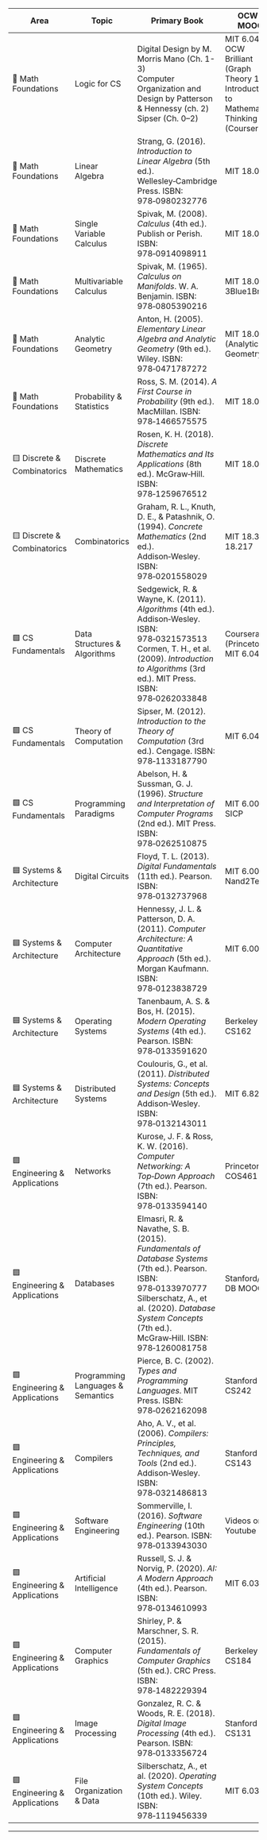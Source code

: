 | Area                           | Topic                          | Primary Book                                                                                                                                                                            | OCW / MOOC                                    | Study Strategy                                                 | Hours | Observations                                                                                         |
|--------------------------------|--------------------------------|-----------------------------------------------------------------------------------------------------------------------------------------------------------------------------------------|-----------------------------------------------|----------------------------------------------------------------|-------|------------------------------------------------------------------------------------------------------|
| 🔶 Math Foundations            | Logic for CS             | Digital Design by M. Morris Mano (Ch. 1-3)<br>Computer Organization and Design by Patterson & Hennessy (ch. 2)<br>Sipser (Ch. 0–2) | MIT 6.045J OCW<br>Brilliant (Graph Theory 101)<br>Introduction to Mathematical Thinking (Coursera)                     | Focus is on system-level logic reasoning, not proof writing<br>Practice Karnaugh maps and truth tables by hand                 | 45h   | gates, truth tables, logic diagrams, Boolean simplification, Karnaugh maps, binary, hex, octal, two’s complement, mantissa, normalization, FSMs, DFAs, NFAs, state diagrams, transitions, Graphs, adjacency matrices, connectedness |
| 🔶 Math Foundations            | Linear Algebra                 | Strang, G. (2016). *Introduction to Linear Algebra* (5th ed.). Wellesley‑Cambridge Press. ISBN: 978‑0980232776                                                                             | MIT 18.06                                     | Follow Strang videos; solve geometry‑heavy & abstract exercises. | 75h   | Vector spaces, linear maps, eigen‑decomposition, spectral theorem. Skip PDE applications.             |
| 🔶 Math Foundations            | Single Variable Calculus       | Spivak, M. (2008). *Calculus* (4th ed.). Publish or Perish. ISBN: 978‑0914098911                                                                                                         | MIT 18.014                                    | Emphasize ε–δ proofs and rigorous analysis.                      | 70h   | Chapters 1–15. Skip physics‑oriented problems.                                                       |
| 🔶 Math Foundations            | Multivariable Calculus         | Spivak, M. (1965). *Calculus on Manifolds*. W. A. Benjamin. ISBN: 978‑0805390216                                                                                                         | MIT 18.02 + 3Blue1Brown                       | Use visuals for intuition, Spivak for rigor.                    | 55h   | Gradients, multiple integrals, Jacobians, inverse/implicit functions. Skip differential forms.       |
| 🔶 Math Foundations            | Analytic Geometry              | Anton, H. (2005). *Elementary Linear Algebra and Analytic Geometry* (9th ed.). Wiley. ISBN: 978‑0471787272                                                                                 | MIT 18.07 (Analytic Geometry)                 | Coordinate axes, dot/cross/mixed products, polar/cylindrical/spherical coords. | 50h   | Lines, planes, circles, spheres, distances, angles. Focus on Cartesian & polar methods.             |
| 🔶 Math Foundations            | Probability & Statistics       | Ross, S. M. (2014). *A First Course in Probability* (9th ed.). MacMillan. ISBN: 978‑1466575575                                                                                             | MIT 18.05                                     | Simulate in Python; solve all chapter exercises.                | 55h   | Discrete/continuous distributions, E[X], Var[X], CLT, hypothesis tests, regression. Skip actuarial topics. |
| 🟨 Discrete & Combinatorics     | Discrete Mathematics           | Rosen, K. H. (2018). *Discrete Mathematics and Its Applications* (8th ed.). McGraw‑Hill. ISBN: 978‑1259676512                                                                             | MIT 18.062J                                   | OCW proofs + Rosen exercises.                                    | 60h   | Sets, induction, recursion, Boolean algebra, relations, lattices, coding (Hamming). Skip cryptography. |
| 🟨 Discrete & Combinatorics     | Combinatorics                  | Graham, R. L., Knuth, D. E., & Patashnik, O. (1994). *Concrete Mathematics* (2nd ed.). Addison‑Wesley. ISBN: 978‑0201558029                                                                  | MIT 18.315 / 18.217                           | Master sums, binomials, generating functions, recurrences.     | 50h   | Inclusion–exclusion, partitions, graph enumeration. Skip number‑theory chapters.                     |
| 🟩 CS Fundamentals              | Data Structures & Algorithms   | Sedgewick, R. & Wayne, K. (2011). *Algorithms* (4th ed.). Addison‑Wesley. ISBN: 978‑0321573513<br>Cormen, T. H., et al. (2009). *Introduction to Algorithms* (3rd ed.). MIT Press. ISBN: 978‑0262033848 | Coursera (Princeton) + MIT 6.046J             | Implement DS in C/Python; code every algorithm; solve book problems.          | 95h   | Sorting, search, DP, greedy, graph algorithms, recurrences, lower‑bound proofs. Skip GUI & amortized unless needed. |
| 🟩 CS Fundamentals              | Theory of Computation          | Sipser, M. (2012). *Introduction to the Theory of Computation* (3rd ed.). Cengage. ISBN: 978‑1133187790                                                                                   | MIT 6.045J                                    | Rigorous proofs of automata, TMs, decidability.                 | 60h   | DFAs/NFAs, CFGs, TMs, Church–Turing thesis. Skip deeper complexity classes.                       |
| 🟩 CS Fundamentals              | Programming Paradigms          | Abelson, H. & Sussman, G. J. (1996). *Structure and Interpretation of Computer Programs* (2nd ed.). MIT Press. ISBN: 978‑0262510875                                                         | MIT 6.001 SICP                                | Code along in Scheme/Python; focus on abstraction, recursion.   | 60h   | Recursion, closures, metaprogramming. Skip hardware simulation.                                    |
| 🟦 Systems & Architecture        | Digital Circuits               | Floyd, T. L. (2013). *Digital Fundamentals* (11th ed.). Pearson. ISBN: 978‑0132737968                                                                                                      | MIT 6.002x / Nand2Tetris                      | Simulate logic gates, K‑maps, FSMs in Logisim.                  | 50h   | Combinational/sequential logic. Skip analog electronics.                                          |
| 🟦 Systems & Architecture        | Computer Architecture          | Hennessy, J. L. & Patterson, D. A. (2011). *Computer Architecture: A Quantitative Approach* (5th ed.). Morgan Kaufmann. ISBN: 978‑0123838729                                                | MIT 6.004                                     | Focus on ISA, pipelining, cache hierarchy.                      | 60h   | Skip speculative exec and prefetching.                                                            |
| 🟦 Systems & Architecture        | Operating Systems              | Tanenbaum, A. S. & Bos, H. (2015). *Modern Operating Systems* (4th ed.). Pearson. ISBN: 978‑0133591620                                                                                       | Berkeley CS162                                | Labs on scheduling, memory mgmt, synchronization.                | 60h   | Avoid distributed FS.                                                                            |
| 🟦 Systems & Architecture        | Distributed Systems            | Coulouris, G., et al. (2011). *Distributed Systems: Concepts and Design* (5th ed.). Addison‑Wesley. ISBN: 978‑0132143011                                                                       | MIT 6.824                                     | Simulate consensus, RPC, fault tolerance.                       | 40h   | Optional unless systems focus.                                                                   |
| 🟪 Engineering & Applications     | Networks                       | Kurose, J. F. & Ross, K. W. (2016). *Computer Networking: A Top‑Down Approach* (7th ed.). Pearson. ISBN: 978‑0133594140                                                                          | Princeton COS461                              | Wireshark, TCP/IP simulation in Python.                         | 50h   | OSI, IP/TCP basics. Skip QoS/streaming.                                                           |
| 🟪 Engineering & Applications     | Databases                      | Elmasri, R. & Navathe, S. B. (2015). *Fundamentals of Database Systems* (7th ed.). Pearson. ISBN: 978‑0133970777<br>Silberschatz, A., et al. (2020). *Database System Concepts* (7th ed.). McGraw‑Hill. ISBN: 978‑1260081758 | Stanford/UW DB MOOC                           | ER modeling, SQL, normalization, transactions, recovery.       | 55h   | Skip deep storage‑engine internals.                                                              |
| 🟪 Engineering & Applications     | Programming Languages & Semantics | Pierce, B. C. (2002). *Types and Programming Languages*. MIT Press. ISBN: 978‑0262162098                                                                                                     | Stanford CS242                               | Study formal semantics, type systems, polymorphism, inference. | 40h    | Focus on statically typed languages. Skip niche type theories.                                    |
| 🟪 Engineering & Applications     | Compilers                      | Aho, A. V., et al. (2006). *Compilers: Principles, Techniques, and Tools* (2nd ed.). Addison‑Wesley. ISBN: 978‑0321486813                                                                       | Stanford CS143                                | Implement lexing/parsing, AST, symbol tables.                   | 50h   | Skip advanced optimization passes.                                                               |
| 🟪 Engineering & Applications     | Software Engineering           | Sommerville, I. (2016). *Software Engineering* (10th ed.). Pearson. ISBN: 978‑0133943030                                                                                                     | Videos on Youtube                                           | UML, lifecycle models, design patterns, testing.               | 40h    | Skip Agile/DevOps specifics.                                                                     |
| 🟪 Engineering & Applications     | Artificial Intelligence        | Russell, S. J. & Norvig, P. (2020). *AI: A Modern Approach* (4th ed.). Pearson. ISBN: 978‑0134610993                                                                                            | MIT 6.034                                     | Search, logic agents, Bayesian networks.                        | 60h    | Skip deep RL unless research‑relevant.                                                          |
| 🟪 Engineering & Applications     | Computer Graphics              | Shirley, P. & Marschner, S. R. (2015). *Fundamentals of Computer Graphics* (5th ed.). CRC Press. ISBN: 978‑1482229394                                                                            | Berkeley CS184                                | Implement transforms & shading with WebGL/OpenGL.              | 40h    | Optional unless explicitly tested.                                                              |
| 🟪 Engineering & Applications     | Image Processing               | Gonzalez, R. C. & Woods, R. E. (2018). *Digital Image Processing* (4th ed.). Pearson. ISBN: 978‑0133356724                                                                                        | Stanford CS131                               | Filters, sampling, transforms, restoration, coding.            | 40h    | Skip advanced tomography & vision research.                                                     |
| 🟪 Engineering & Applications     | File Organization & Data       | Silberschatz, A., et al. (2020). *Operating System Concepts* (10th ed.). Wiley. ISBN: 978‑1119456339                                                                                            | MIT 6.033J                                    | File systems, directories, SGBD storage, metadata management.  | 40h    | Focus on POSCOMP file & DB fundamentals.                                                        |

---
